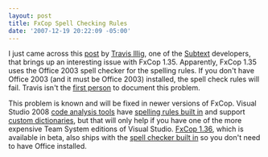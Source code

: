 ```yaml
---
layout: post
title: FxCop Spell Checking Rules
date: '2007-12-19 20:22:09 -05:00'
---
```


I just came across this [post](http://paraesthesia.com/archive/2007/12/19/fxcop-1.35-spell-checking-uses-office-2003.aspx) by [Travis Illig](http://paraesthesia.com/Default.aspx), one of the [Subtext](http://subtextproject.com/) developers, that brings up an interesting issue with FxCop 1.35. Apparently, FxCop 1.35 uses the Office 2003 spell checker for the spelling rules. If you don't have Office 2003 (and it must be Office 2003) installed, the spell check rules will fail. Travis isn't the [first person](http://blogs.parivedasolutions.com/borrell/archive/2007/07/02/520.aspx) to document this problem.

This problem is known and will be fixed in newer versions of FxCop. Visual Studio 2008 [code analysis tools](http://blogs.msdn.com/fxcop/archive/2007/09/20/new-for-visual-studio-2008-code-analysis-policy-improvements.aspx) have [spelling rules built in](http://blogs.msdn.com/fxcop/archive/2007/08/12/new-for-visual-studio-2008-spelling-rules.aspx) and support [custom dictionaries](http://blogs.msdn.com/fxcop/archive/2007/08/20/new-for-visual-studio-2008-custom-dictionaries.aspx), but that will only help if you have one of the more expensive Team System editions of Visual Studio. [FxCop 1.36](http://blogs.msdn.com/fxcop/archive/2007/10/10/fxcop-1-36-beta-released.aspx), which is available in beta, also ships with the [spell checker built in](http://forums.microsoft.com/MSDN/ShowPost.aspx?PostID=2445459&SiteID=1) so you don't need to have Office installed.
